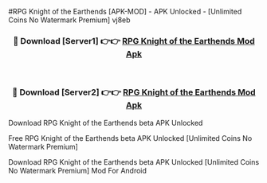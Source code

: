 #RPG Knight of the Earthends [APK-MOD] - APK Unlocked - [Unlimited Coins No Watermark Premium] vj8eb



<div align="center">

<h3>🔴 Download [Server1] 👉👉 <a href="https://momento.my/?title=RPG_Knight_of_the_Earthends">RPG Knight of the Earthends Mod Apk</a></h3><br>

<h3>🔴 Download [Server2] 👉👉 <a href="https://momento.my/?title=RPG_Knight_of_the_Earthends">RPG Knight of the Earthends Mod Apk</a></h3>
</div>



Download RPG Knight of the Earthends beta APK Unlocked

Free RPG Knight of the Earthends beta APK Unlocked [Unlimited Coins No Watermark Premium]

Download RPG Knight of the Earthends beta APK Unlocked [Unlimited Coins No Watermark Premium] Mod For Android
